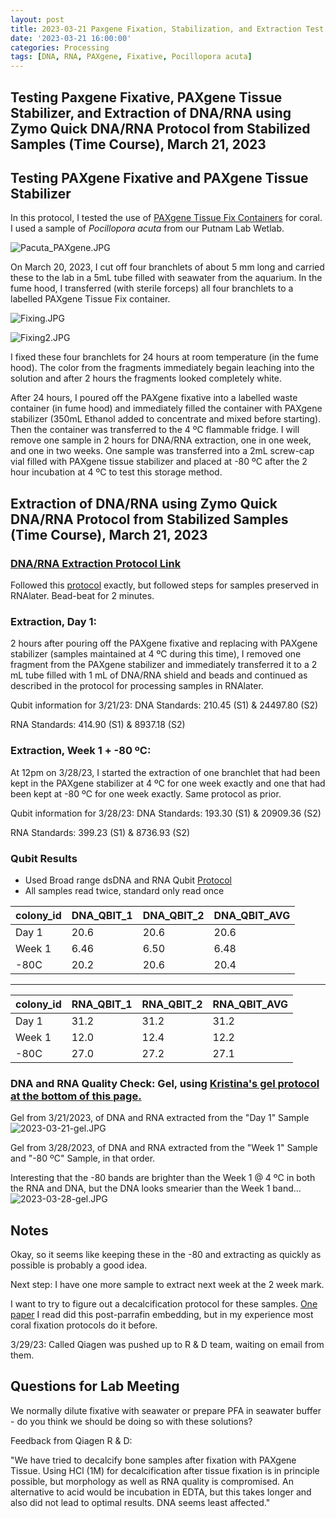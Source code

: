 ```yaml
---
layout: post
title: 2023-03-21 Paxgene Fixation, Stabilization, and Extraction Test
date: '2023-03-21 16:00:00'
categories: Processing
tags: [DNA, RNA, PAXgene, Fixative, Pocillopora acuta]
---
```


## Testing Paxgene Fixative, PAXgene Tissue Stabilizer, and Extraction of DNA/RNA using Zymo Quick DNA/RNA Protocol from Stabilized Samples (Time Course), March 21, 2023

## Testing PAXgene Fixative and PAXgene Tissue Stabilizer

In this protocol, I tested the use of [PAXgene Tissue Fix Containers](https://www.preanalytix.com/products/tissue/fixation-stabilization/paxgene-tissue-fix-container/US?cHash=359b54c939cac03cdaad44c02dd2cb61) for coral. I used a sample of *Pocillopora acuta* from our Putnam Lab Wetlab.

![Pacuta_PAXgene.JPG](https://github.com/zdellaert/ZD_Putnam_Lab_Notebook/blob/master/images/PAXgene/Pacuta_PAXgene.JPG?raw=true)

On March 20, 2023, I cut off four branchlets of about 5 mm long and carried these to the lab in a 5mL tube filled with seawater from the aquarium. In the fume hood, I transferred (with sterile forceps) all four branchlets to a labelled PAXgene Tissue Fix container.

![Fixing.JPG](https://github.com/zdellaert/ZD_Putnam_Lab_Notebook/blob/master/images/PAXgene/Fixing.JPG?raw=true)

![Fixing2.JPG](https://github.com/zdellaert/ZD_Putnam_Lab_Notebook/blob/master/images/PAXgene/Fixing2.JPG?raw=true)

I fixed these four branchlets for 24 hours at room temperature (in the fume hood). The color from the fragments immediately begain leaching into the solution and after 2 hours the fragments looked completely white.

After 24 hours, I poured off the PAXgene fixative into a labelled waste container (in fume hood) and immediately filled the container with PAXgene stabilizer (350mL Ethanol added to concentrate and mixed before starting). Then the container was transferred to the 4 ºC flammable fridge. I will remove one sample in 2 hours for DNA/RNA extraction, one in one week, and one in two weeks. One sample was transferred into a 2mL screw-cap vial filled with PAXgene tissue stabilizer and placed at -80 ºC after the 2 hour incubation at 4 ºC to test this storage method.

## Extraction of DNA/RNA using Zymo Quick DNA/RNA Protocol from Stabilized Samples (Time Course), March 21, 2023

### [DNA/RNA Extraction Protocol Link](https://zdellaert.github.io/ZD_Putnam_Lab_Notebook/Protocols_Zymo_Quick_DNA_RNA_Miniprep_Plus/)

Followed this [protocol](https://zdellaert.github.io/ZD_Putnam_Lab_Notebook/Protocols_Zymo_Quick_DNA_RNA_Miniprep_Plus/) exactly, but followed steps for samples preserved in RNAlater. Bead-beat for 2 minutes.

### Extraction, Day 1:

2 hours after pouring off the PAXgene fixative and replacing with PAXgene stabilizer (samples maintained at 4 ºC during this time), I removed one fragment from the PAXgene stabilizer and immediately transferred it to a 2 mL tube filled with 1 mL of DNA/RNA shield and beads and continued as described in the protocol for processing samples in RNAlater.

Qubit information for 3/21/23:
 DNA Standards: 210.45 (S1) & 24497.80 (S2)

 RNA Standards: 414.90 (S1) & 8937.18 (S2)

### Extraction, Week 1 + -80 ºC:

At 12pm on 3/28/23, I started the extraction of one branchlet that had been kept in the PAXgene stabilizer at 4 ºC for one week exactly and one that had been kept at -80 ºC for one week exactly. Same protocol as prior.

Qubit information for 3/28/23:
 DNA Standards: 193.30 (S1) & 20909.36 (S2)

 RNA Standards: 399.23 (S1) & 8736.93 (S2)

### Qubit Results

- Used Broad range dsDNA and RNA Qubit [Protocol](https://zdellaert.github.io/ZD_Putnam_Lab_Notebook/Qubit-Protocol/)
- All samples read twice, standard only read once

| colony_id | DNA_QBIT_1 | DNA_QBIT_2 | DNA_QBIT_AVG |
|-----------|------------|------------|--------------|
| Day 1     | 20.6       | 20.6       | 20.6         |
| Week 1    | 6.46       | 6.50       | 6.48         |
| -80C      | 20.2       | 20.6       | 20.4         |

-----

| colony_id | RNA_QBIT_1 | RNA_QBIT_2 | RNA_QBIT_AVG |
|-----------|------------|------------|--------------|
| Day 1     | 31.2       | 31.2       | 31.2         |
| Week 1    | 12.0       | 12.4       | 12.2         |
| -80C      | 27.0       | 27.2       | 27.1         |

### DNA and RNA Quality Check: Gel, using [Kristina's gel protocol at the bottom of this page.](https://zdellaert.github.io/ZD_Putnam_Lab_Notebook/Protocols_Zymo_Quick_DNA_RNA_Miniprep_Plus/)

Gel from 3/21/2023, of DNA and RNA extracted from the "Day 1" Sample
![2023-03-21-gel.JPG](https://github.com/zdellaert/ZD_Putnam_Lab_Notebook/blob/master/images/gels/2023-03-21-gel.JPG?raw=true)


Gel from 3/28/2023, of DNA and RNA extracted from the "Week 1" Sample and "-80 ºC" Sample, in that order.

Interesting that the -80 bands are brighter than the Week 1 @ 4 ºC in both the RNA and DNA, but the DNA looks smearier than the Week 1 band...
![2023-03-28-gel.JPG](https://github.com/zdellaert/ZD_Putnam_Lab_Notebook/blob/master/images/gels/2023-03-28-gel.JPG?raw=true) 

## Notes

Okay, so it seems like keeping these in the -80 and extracting as quickly as possible is probably a good idea. 

Next step: I have one more sample to extract next week at the 2 week mark. 

I want to try to figure out a decalcification protocol for these samples. [One paper](https://www.ncbi.nlm.nih.gov/pmc/articles/PMC3218013/) I read did this post-parrafin embedding, but in my experience most coral fixation protocols do it before.

3/29/23: Called Qiagen was pushed up to R & D team, waiting on email from them.

## Questions for Lab Meeting

We normally dilute fixative with seawater or prepare PFA in seawater buffer - do you think we should be doing so with these solutions?

Feedback from Qiagen R & D: 

"We have tried to decalcify bone samples after fixation with PAXgene Tissue. Using HCl (1M) for decalcification after tissue fixation is in principle possible, but morphology as well as RNA quality is compromised. An alternative to acid would be incubation in EDTA, but this takes longer and also did not lead to optimal results. DNA seems least affected."